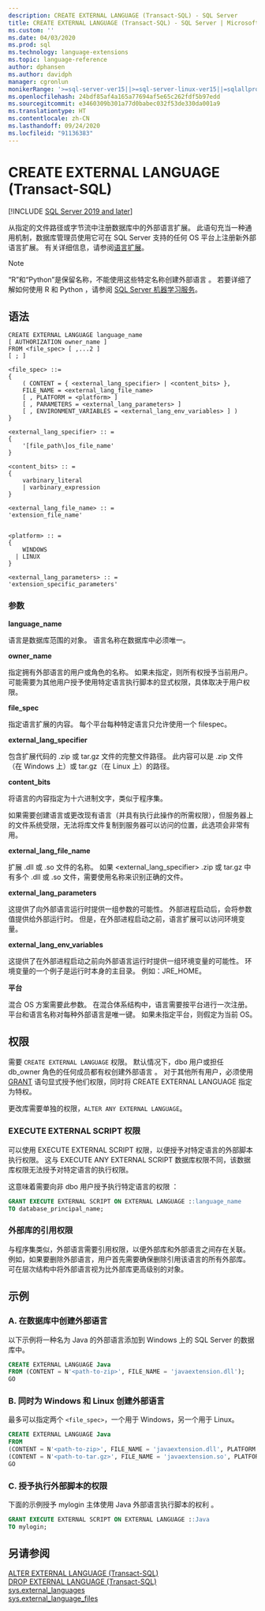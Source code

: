 ```yaml
---
description: CREATE EXTERNAL LANGUAGE (Transact-SQL) - SQL Server
title: CREATE EXTERNAL LANGUAGE (Transact-SQL) - SQL Server | Microsoft Docs
ms.custom: ''
ms.date: 04/03/2020
ms.prod: sql
ms.technology: language-extensions
ms.topic: language-reference
author: dphansen
ms.author: davidph
manager: cgronlun
monikerRange: '>=sql-server-ver15||>=sql-server-linux-ver15||=sqlallproducts-allversions'
ms.openlocfilehash: 24bdf85af4a165a77694af5e65c262fdf5b97edd
ms.sourcegitcommit: e3460309b301a77d0babec032f53de330da001a9
ms.translationtype: HT
ms.contentlocale: zh-CN
ms.lasthandoff: 09/24/2020
ms.locfileid: "91136383"
---
```

# <a name="create-external-language-transact-sql"></a>CREATE EXTERNAL LANGUAGE (Transact-SQL)
[!INCLUDE [SQL Server 2019 and later](../../includes/applies-to-version/sqlserver2019.md)]

从指定的文件路径或字节流中注册数据库中的外部语言扩展。 此语句充当一种通用机制，数据库管理员使用它可在 SQL Server 支持的任何 OS 平台上注册新外部语言扩展。 有关详细信息，请参阅[语言扩展](https://docs.microsoft.com/sql/language-extensions/language-extensions-overview)。

> [!NOTE]
> “R”和“Python”是保留名称，不能使用这些特定名称创建外部语言   。 若要详细了解如何使用 R  和 Python  ，请参阅 [SQL Server 机器学习服务](https://docs.microsoft.com/sql/machine-learning/)。

## <a name="syntax"></a>语法

```syntaxsql
CREATE EXTERNAL LANGUAGE language_name  
[ AUTHORIZATION owner_name ]  
FROM <file_spec> [ ,...2 ]  
[ ; ]  

<file_spec> ::=  
{
    ( CONTENT = { <external_lang_specifier> | <content_bits> },
    FILE_NAME = <external_lang_file_name>
    [ , PLATFORM = <platform> ]
    [ , PARAMETERS = <external_lang_parameters> ]
    [ , ENVIRONMENT_VARIABLES = <external_lang_env_variables> ] )
}

<external_lang_specifier> :: =  
{
    '[file_path\]os_file_name'  
}

<content_bits> :: =  
{
    varbinary_literal
    | varbinary_expression
}

<external_lang_file_name> :: =  
'extension_file_name'


<platform> :: =
{
    WINDOWS
  | LINUX
}

<external_lang_parameters> :: =  
'extension_specific_parameters'
```

### <a name="arguments"></a>参数

**language_name**

语言是数据库范围的对象。 语言名称在数据库中必须唯一。

**owner_name**

指定拥有外部语言的用户或角色的名称。 如果未指定，则所有权授予当前用户。 可能需要为其他用户授予使用特定语言执行脚本的显式权限，具体取决于用户权限。

**file_spec**

指定语言扩展的内容。 每个平台每种特定语言只允许使用一个 filespec。

**external_lang_specifier**

包含扩展代码的 .zip 或 tar.gz 文件的完整文件路径。 此内容可以是 .zip 文件（在 Windows 上）或 tar.gz（在 Linux 上）的路径。

**content_bits**

将语言的内容指定为十六进制文字，类似于程序集。

如果需要创建语言或更改现有语言（并具有执行此操作的所需权限），但服务器上的文件系统受限，无法将库文件复制到服务器可以访问的位置，此选项会非常有用。

**external_lang_file_name**

扩展 .dll 或 .so 文件的名称。 如果 <external_lang_specifier> .zip 或 tar.gz 中有多个 .dll 或 .so 文件，需要使用名称来识别正确的文件。

**external_lang_parameters**

这提供了向外部语言运行时提供一组参数的可能性。 外部进程启动后，会将参数值提供给外部运行时。 但是，在外部进程启动之前，语言扩展可以访问环境变量。

**external_lang_env_variables**

这提供了在外部进程启动之前向外部语言运行时提供一组环境变量的可能性。 环境变量的一个例子是运行时本身的主目录。 例如：JRE_HOME。

**平台**

混合 OS 方案需要此参数。 在混合体系结构中，语言需要按平台进行一次注册。 平台和语言名称对每种外部语言是唯一键。 如果未指定平台，则假定为当前 OS。

## <a name="permissions"></a>权限

需要 `CREATE EXTERNAL LANGUAGE` 权限。 默认情况下，dbo 用户或担任 db_owner 角色的任何成员都有权创建外部语言   。 对于其他所有用户，必须使用 [GRANT](https://docs.microsoft.com/sql/t-sql/statements/grant-database-permissions-transact-sql) 语句显式授予他们权限，同时将 CREATE EXTERNAL LANGUAGE 指定为特权。

更改库需要单独的权限，`ALTER ANY EXTERNAL LANGUAGE`。

### <a name="execute-external-script-permission"></a>EXECUTE EXTERNAL SCRIPT 权限

可以使用 EXECUTE EXTERNAL SCRIPT 权限，以便授予对特定语言的外部脚本执行权限。 这与 EXECUTE ANY EXTERNAL SCRIPT 数据库权限不同，该数据库权限无法授予对特定语言的执行权限。

这意味着需要向非 dbo 用户授予执行特定语言的权限  ：

```sql
GRANT EXECUTE EXTERNAL SCRIPT ON EXTERNAL LANGUAGE ::language_name 
TO database_principal_name;
```

### <a name="reference-permissions-to-external-libraries"></a>外部库的引用权限

与程序集类似，外部语言需要引用权限，以便外部库和外部语言之间存在关联。 例如，如果要删除外部语言，用户首先需要确保删除引用该语言的所有外部库。 可在层次结构中将外部语言视为比外部库更高级别的对象。

## <a name="examples"></a>示例

### <a name="a-create-an-external-language-in-a-database"></a>A. 在数据库中创建外部语言  

以下示例将一种名为 Java 的外部语言添加到 Windows 上的 SQL Server 的数据库中。

```sql
CREATE EXTERNAL LANGUAGE Java 
FROM (CONTENT = N'<path-to-zip>', FILE_NAME = 'javaextension.dll');
GO
```

### <a name="b-create-an-external-language-for-both-windows-and-linux"></a>B. 同时为 Windows 和 Linux 创建外部语言

最多可以指定两个 `<file_spec>`，一个用于 Windows，另一个用于 Linux。

```sql
CREATE EXTERNAL LANGUAGE Java
FROM
(CONTENT = N'<path-to-zip>', FILE_NAME = 'javaextension.dll', PLATFORM = WINDOWS),
(CONTENT = N'<path-to-tar.gz>', FILE_NAME = 'javaextension.so', PLATFORM = LINUX);
GO
```
### <a name="c-grant-permissions-to-execute-external-script"></a>C. 授予执行外部脚本的权限

下面的示例授予 mylogin 主体使用 Java 外部语言执行脚本的权利   。

```sql
GRANT EXECUTE EXTERNAL SCRIPT ON EXTERNAL LANGUAGE ::Java 
TO mylogin;
```


## <a name="see-also"></a>另请参阅

[ALTER EXTERNAL LANGUAGE (Transact-SQL)](alter-external-language-transact-sql.md)  
[DROP EXTERNAL LANGUAGE (Transact-SQL)](drop-external-language-transact-sql.md)  
[sys.external_languages](../../relational-databases/system-catalog-views/sys-external-languages-transact-sql.md)  
[sys.external_language_files](../../relational-databases/system-catalog-views/sys-external-language-files-transact-sql.md)  
